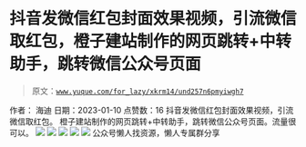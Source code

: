 # 抖音发微信红包封面效果视频，引流微信取红包，橙子建站制作的网页跳转+中转助手，跳转微信公众号页面

> 原文：[`www.yuque.com/for_lazy/xkrm14/und257n6pmyiwgh7`](https://www.yuque.com/for_lazy/xkrm14/und257n6pmyiwgh7)

<ne-p id="u9d23912f" data-lake-id="u9d23912f"><ne-text id="u44b514ec">作者： 海迪</ne-text></ne-p> <ne-p id="ua67e0055" data-lake-id="ua67e0055"><ne-text id="u8e324988">日期：2023-01-10</ne-text></ne-p> <ne-p id="u2573e344" data-lake-id="u2573e344"><ne-text id="uc1e3bc3d">点赞数：</ne-text><ne-text id="ub00bcee7" ne-bold="true">16</ne-text></ne-p> <ne-hole id="u6630458d" data-lake-id="u6630458d"><ne-card data-card-name="hr" data-card-type="block" id="UrYO9" data-event-boundary="card"><ne-p id="u2a4f5fcb" data-lake-id="u2a4f5fcb"><ne-text id="u51f1632a">抖音发微信红包封面效果视频，引流微信取红包。 橙子建站制作的网页跳转+中转助手，跳转微信公众号页面。流量很可以。</ne-text></ne-p> <ne-p id="ub8785bac" data-lake-id="ub8785bac"><ne-card data-card-name="image" data-card-type="inline" id="XQRpj" data-event-boundary="card">![](img/db1f7db6f8f06c5815e1aa91a33e1634.png)</ne-card></ne-p> <ne-p id="uf6a797f9" data-lake-id="uf6a797f9"><ne-card data-card-name="image" data-card-type="inline" id="pgHoK" data-event-boundary="card">![](img/53dd5990a58ae917ad2b353f383012cf.png)</ne-card></ne-p> <ne-p id="u620c3b31" data-lake-id="u620c3b31"><ne-card data-card-name="image" data-card-type="inline" id="zOUKB" data-event-boundary="card">![](img/a050cd4b1edef8d628be4420c02f4d92.png)</ne-card></ne-p> <ne-p id="u93a492f9" data-lake-id="u93a492f9"><ne-card data-card-name="image" data-card-type="inline" id="YhH6h" data-event-boundary="card">![](img/34ae6a85a00d5be706bf0dcfbab7a5a4.png)</ne-card></ne-p> <ne-p id="ua51c8dc3" data-lake-id="ua51c8dc3"><ne-card data-card-name="image" data-card-type="inline" id="ncWax" data-event-boundary="card">![](img/815729827f2af7f865df6a5348ecc67d.png)</ne-card></ne-p> <ne-hole id="u0c5bbef4" data-lake-id="u0c5bbef4"><ne-card data-card-name="hr" data-card-type="block" id="dUco6" data-event-boundary="card"><ne-p id="u692f797e" data-lake-id="u692f797e"><ne-text id="u7bb56036">公众号懒人找资源，懒人专属群分享</ne-text></ne-p></ne-card></ne-hole></ne-card></ne-hole>